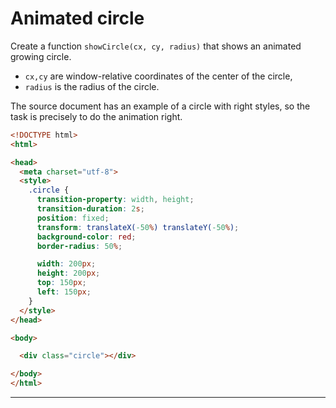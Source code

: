 # Animated circle

Create a function `showCircle(cx, cy, radius)` that shows an animated growing circle.

- `cx,cy` are window-relative coordinates of the center of the circle,
- `radius` is the radius of the circle.

The source document has an example of a circle with right styles, so the task is precisely to do the animation right.

```html
<!DOCTYPE html>
<html>

<head>
  <meta charset="utf-8">
  <style>
    .circle {
      transition-property: width, height;
      transition-duration: 2s;
      position: fixed;
      transform: translateX(-50%) translateY(-50%);
      background-color: red;
      border-radius: 50%;

      width: 200px;
      height: 200px;
      top: 150px;
      left: 150px;
    }
  </style>
</head>

<body>

  <div class="circle"></div>

</body>
</html>
```

---

